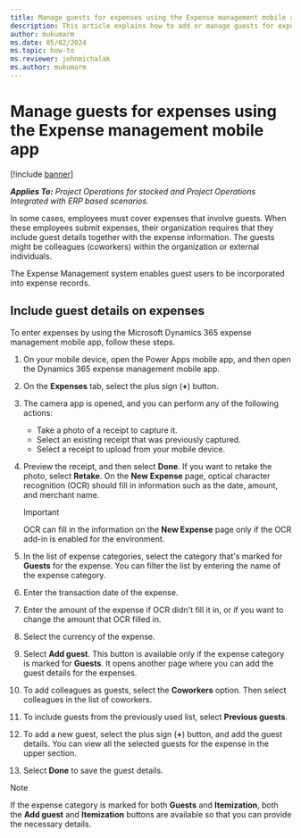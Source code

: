 ```yaml
---
title: Manage guests for expenses using the Expense management mobile app
description: This article explains how to add or manage guests for expenses by using the Microsoft Dynamics 365 expense management mobile app.
author: mukumarm
ms.date: 05/02/2024
ms.topic: how-to
ms.reviewer: johnmichalak
ms.author: mukumarm
---
```

# Manage guests for expenses using the Expense management mobile app

[!include [banner](../includes/banner.md)]

_**Applies To:** Project Operations for stocked and Project Operations Integrated with ERP based scenarios._

In some cases, employees must cover expenses that involve guests. When these employees submit expenses, their organization requires that they include guest details together with the expense information. The guests might be colleagues (coworkers) within the organization or external individuals.

The Expense Management system enables guest users to be incorporated into expense records.

## Include guest details on expenses

To enter expenses by using the Microsoft Dynamics 365 expense management mobile app, follow these steps.

1. On your mobile device, open the Power Apps mobile app, and then open the Dynamics 365 expense management mobile app.
1. On the **Expenses** tab, select the plus sign (**+**) button.
1. The camera app is opened, and you can perform any of the following actions:

    - Take a photo of a receipt to capture it.
    - Select an existing receipt that was previously captured.
    - Select a receipt to upload from your mobile device.

1. Preview the receipt, and then select **Done**. If you want to retake the photo, select **Retake**. On the **New Expense** page, optical character recognition (OCR) should fill in information such as the date, amount, and merchant name.

    > [!IMPORTANT]
    > OCR can fill in the information on the **New Expense** page only if the OCR add-in is enabled for the environment.

1. In the list of expense categories, select the category that's marked for **Guests** for the expense. You can filter the list by entering the name of the expense category.
1. Enter the transaction date of the expense.
1. Enter the amount of the expense if OCR didn't fill it in, or if you want to change the amount that OCR filled in.
1. Select the currency of the expense.
1. Select **Add guest**. This button is available only if the expense category is marked for **Guests**. It opens another page where you can add the guest details for the expenses.
1. To add colleagues as guests, select the **Coworkers** option. Then select colleagues in the list of coworkers.
1. To include guests from the previously used list, select **Previous guests**.
1. To add a new guest, select the plus sign (**+**) button, and add the guest details. You can view all the selected guests for the expense in the upper section.
1. Select **Done** to save the guest details.

> [!NOTE]
> If the expense category is marked for both **Guests** and **Itemization**, both the **Add guest** and **Itemization** buttons are available so that you can provide the necessary details.
